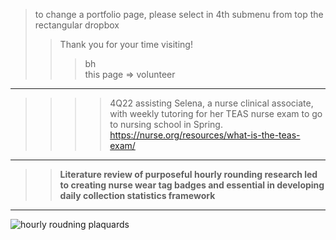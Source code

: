 > to change a portfolio page, please select in 4th submenu from top the rectangular dropbox  
>> Thank you for your time visiting!    
>>> bh  
>>> this page => volunteer
---------
>>>> 4Q22 assisting Selena, a nurse clinical associate, with weekly tutoring for her TEAS nurse exam to go to nursing school in Spring.  
>>>> https://nurse.org/resources/what-is-the-teas-exam/  
-------------

>> **Literature review of purposeful hourly rounding research led to creating nurse wear tag badges and essential in developing daily collection statistics framework**  
------------
![hourly roudning plaquards](https://user-images.githubusercontent.com/59778456/193832448-9cc02c3a-94da-44a8-a3f4-7f05582d64c8.JPG)

